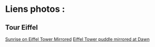 # Liens photos :
## Tour Eiffel
[Sunrise on Eiffel Tower Mirrored](https://www.flickr.com/photos/loic80l/23245568914/)
[Eiffel Tower puddle mirrored at Dawn](https://www.flickr.com/photos/loic80l/23707082302/)
